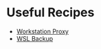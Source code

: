 # Useful Recipes

- [Workstation Proxy](/workstation-proxy/README.md)
- [WSL Backup](/wsl-backup/README.md)

